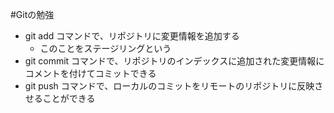 #Gitの勉強
- git add コマンドで、リポジトリに変更情報を追加する
	- このことをステージリングという
- git commit コマンドで、リポジトリのインデックスに追加された変更情報にコメントを付けてコミットできる
- git push コマンドで、ローカルのコミットをリモートのリポジトリに反映させることができる
